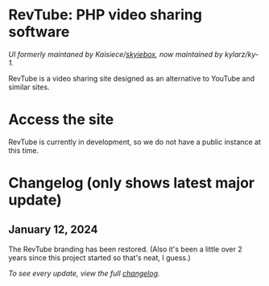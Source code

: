 # RevTube: PHP video sharing software

*UI formerly maintaned by Kaisiece/[skyiebox](https://github.com/skyiebox), now maintained by kylarz/ky-1.*

RevTube is a video <!--(with audio uploading a feature that was going to be added)--> sharing site designed as an alternative to YouTube and similar sites.
# Access the site 
<!--You can access RevTube at https://rev.yoretude.com.-->
<!--~~For the upcoming "Redux" layout, the link is: https://redst0ne.xyz/vistatuberedux~~ (Redux is cancelled)
For the current "skeuo" layout, the link is https://rev.yoretude.com.
-->
RevTube is currently in development, so we do not have a public instance at this time.
# Changelog (only shows latest major update)
## January 12, 2024
The RevTube branding has been restored. (Also it's been a little over 2 years since this project started so that's neat, I guess.)

*To see every update, view the full [changelog](https://github.com/ars0nstudios/revtube/blob/semi-2013/changelog.md).*
